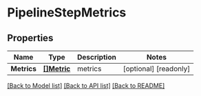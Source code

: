 # PipelineStepMetrics

## Properties

Name | Type | Description | Notes
------------ | ------------- | ------------- | -------------
**Metrics** | [**[]Metric**](Metric.md) | metrics | [optional] [readonly] 

[[Back to Model list]](../README.md#documentation-for-models) [[Back to API list]](../README.md#documentation-for-api-endpoints) [[Back to README]](../README.md)


